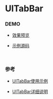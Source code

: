 # UITabBar

### DEMO

* [效果预览](preview.png)

* [示例源码](UITabBarDemo)

<br>

### 参考
			
* [UITabBar使用示例](http://blog.csdn.net/ljloving/article/details/7609593)
			
* [UITabBar详细说明](http://blog.sina.com.cn/s/blog_9c2363ad0101edck.html)